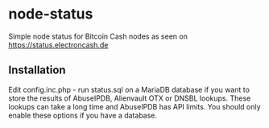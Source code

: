 # node-status

Simple node status for Bitcoin Cash nodes as seen on https://status.electroncash.de

## Installation

Edit config.inc.php - run status.sql on a MariaDB database if you want to store the results 
of AbuseIPDB, Alienvault OTX or DNSBL lookups. These lookups can take a long time and AbuseIPDB 
has API limits. You should only enable these options if you have a database.